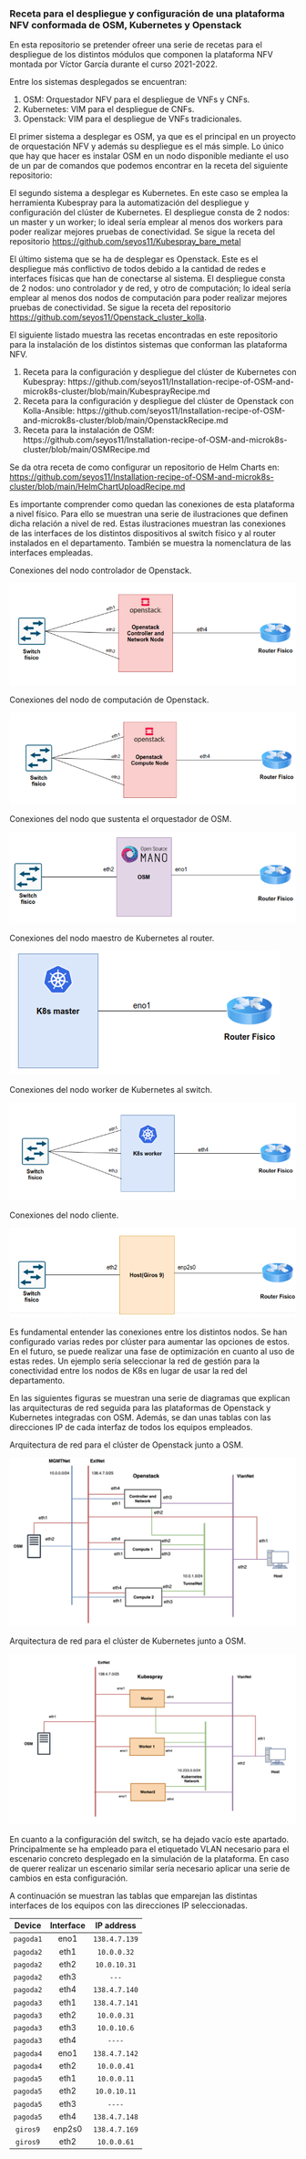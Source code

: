 ### Receta para el despliegue y configuración de una plataforma NFV conformada de OSM, Kubernetes y Openstack
En esta repositorio se pretender ofreer una serie de recetas para el despliegue de los distintos módulos que componen la plataforma NFV montada por Víctor García durante el curso 2021-2022.


Entre los sistemas desplegados se encuentran:
<ol>
  <li> OSM: Orquestador NFV para el despliegue de VNFs y CNFs.</li>
  <li> Kubernetes: VIM para el despliegue de CNFs. </li>
  <li> Openstack: VIM para el despliegue de VNFs tradicionales.</li>
</ol>

El primer sistema a desplegar es OSM, ya que es el principal en un proyecto de orquestación NFV y además su despliegue es el más simple. Lo único que hay que hacer es instalar OSM en un nodo disponible mediante el uso de un par de comandos que podemos encontrar en la receta del siguiente repositorio: 

El segundo sistema a desplegar es Kubernetes. En este caso se emplea la herramienta Kubespray para la automatización del despliegue y configuración del clúster de Kubernetes. El despliegue consta de 2 nodos: un master y un worker; lo ideal sería emplear al menos dos workers para poder realizar mejores pruebas de conectividad. Se sigue la receta del repositorio https://github.com/seyos11/Kubespray_bare_metal

El último sistema que se ha de desplegar es Openstack. Este es el despliegue más conflictivo de todos debido a la cantidad de redes e interfaces físicas que han de conectarse al sistema. El despliegue consta de 2 nodos: uno controlador y de red, y otro de computación; lo ideal sería emplear al menos dos nodos de computación para poder realizar mejores pruebas de conectividad. Se sigue la receta del repositorio https://github.com/seyos11/Openstack_cluster_kolla.

El siguiente listado muestra las recetas encontradas en este repositorio para la instalación de los distintos sistemas que conforman las plataforma NFV.

<ol>
  <li> Receta para la configuración y despliegue del clúster de Kubernetes con Kubespray: https://github.com/seyos11/Installation-recipe-of-OSM-and-microk8s-cluster/blob/main/KubesprayRecipe.md </li>
  <li> Receta para la configuración y despliegue del clúster de Openstack con Kolla-Ansible: https://github.com/seyos11/Installation-recipe-of-OSM-and-microk8s-cluster/blob/main/OpenstackRecipe.md </li>
  <li> Receta para la instalación de OSM: https://github.com/seyos11/Installation-recipe-of-OSM-and-microk8s-cluster/blob/main/OSMRecipe.md</li>
</ol>

Se da otra receta de como configurar un repositorio de Helm Charts en: https://github.com/seyos11/Installation-recipe-of-OSM-and-microk8s-cluster/blob/main/HelmChartUploadRecipe.md

Es importante comprender como quedan las conexiones de esta plataforma a nivel físico. Para ello se muestran una serie de ilustraciones que definen dicha relación a nivel de red. Estas ilustraciones muestran las conexiones de las interfaces de los distintos dispositivos al switch físico y al router instalados en el departamento. También se muestra la nomenclatura de las interfaces empleadas.

Conexiones del nodo controlador de Openstack.

![Alt text](./images/OpenstackControllerSwitch.png?raw=true "Openstack Controller switch")

Conexiones del nodo de computación de Openstack.

![Alt text](./images/OpenstackComputeSwitch.png?raw=true "Openstack Compute switch")

Conexiones del nodo que sustenta el orquestador de OSM.

![Alt text](./images/OsmSwitch.png?raw=true "Osm connection to switch")

Conexiones del nodo maestro de Kubernetes al router.

![Alt text](./images/K8sMRouter.png?raw=true "Kubernetes Master connection to router")

Conexiones del nodo worker de Kubernetes al switch.

![Alt text](./images/K8sW1Switch.png?raw=true "Kubernetes Worker connection to switch")

Conexiones del nodo cliente.

![Alt text](./images/clienteSwitch.png?raw=true "Connection from host to switch")

Es fundamental entender las conexiones entre los distintos nodos. Se han configurado varias redes por clúster para aumentar las opciones de estos. En el futuro, se puede realizar una fase de optimización en cuanto al uso de estas redes. Un ejemplo sería seleccionar la red de gestión para la conectividad entre los nodos de K8s en lugar de usar la red del departamento. 

En las siguientes figuras se muestran una serie de diagramas que explican las arquitecturas de red seguida para las plataformas de Openstack y Kubernetes integradas con OSM. Además, se dan unas tablas con las direcciones IP de cada interfaz de todos los equipos empleados. 


Arquitectura de red para el clúster de Openstack junto a OSM.

![Alt text](./images/Openstack.png?raw=true "Connection from host to switch")

Arquitectura de red para el clúster de Kubernetes junto a OSM.

![Alt text](./images/Kubespray.png?raw=true "Connection from host to switch")

En cuanto a la configuración del switch, se ha dejado vacío este apartado. Principalmente se ha empleado para el etiquetado VLAN necesario para el escenario concreto desplegado en la simulación de la plataforma. En caso de querer realizar un escenario similar sería necesario aplicar una serie de cambios en esta configuración.

A continuación se muestran las tablas que emparejan las distintas interfaces de los equipos con las direcciones IP seleccionadas.

| Device     | Interface      | IP address  |
| :---: |   :---:       | :---: |
| `pagoda1`        | eno1         | `138.4.7.139`   |
| `pagoda2`         | eth1         | `10.0.0.32`   |
| `pagoda2`         | eth2         | `10.0.10.31`   |
| `pagoda2`         | eth3         | `---`   |
| `pagoda2`         | eth4         | `138.4.7.140`   |
| `pagoda3`         | eth1         | `138.4.7.141`   |
| `pagoda3`         | eth2         | `10.0.0.31`   |
| `pagoda3`         | eth3         | `10.0.10.6`   |
| `pagoda3`         | eth4         | `----`   |
| `pagoda4`         | eno1         | `138.4.7.142`   |
| `pagoda4`         | eth2         | `10.0.0.41`   |
| `pagoda5`         | eth1         | `10.0.0.11`   |
| `pagoda5`         | eth2         | `10.0.10.11`   |
| `pagoda5`         | eth3         | `----`   |
| `pagoda5`         | eth4         | `138.4.7.148`   |
| `giros9`         | enp2s0         | `138.4.7.169`   |
| `giros9`         | eth2         | `10.0.0.61`   |




